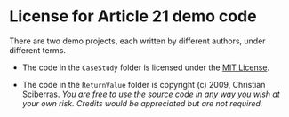 # License for Article 21 demo code

There are two demo projects, each written by different authors, under different terms.

* The code in the `CaseStudy` folder is licensed under the [MIT License](https://github.com/delphidabbler/article-demos/blob/master/MIT-License.md).

* The code in the `ReturnValue` folder is copyright (c) 2009, Christian Sciberras. _You are free to use the source code in any way you wish at your own risk. Credits would be appreciated but are not required._
